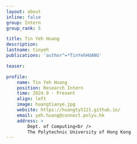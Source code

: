 ```yaml
---
layout: about
inline: false
group: Intern
group_rank: 5

title: Tin Yeh Huang
description: 
lastname: tinyeh
publications: 'author^=*TinYehHUANG'

teaser: 

profile:
    name: Tin Yeh Huang
    position: Research Intern
    time: 2024.9 - Present
    align: left
    image: huangtianye.jpg
    website: https://huangty5121.github.io/
    email: yeh.huang@connect.polyu.hk
    address: >
        Dept. of Computing<br />
        The Polytechnic University of Hong Kong
---
```


<!-- # Student Assistants

**Wengyu ZHANG**

Student Assistant, Undergraduate Student, Department of Computing, The Hong Kong Polytechnic University

[Homepage](https://wengyuzhang.com)
[Google Scholar](https://scholar.google.com/citations?user=zgV2AIAAAAAJ)
[wengyu.zhang@connect.polyu.hk](mailto:wengyu.zhang@connect.polyu.hk) -->